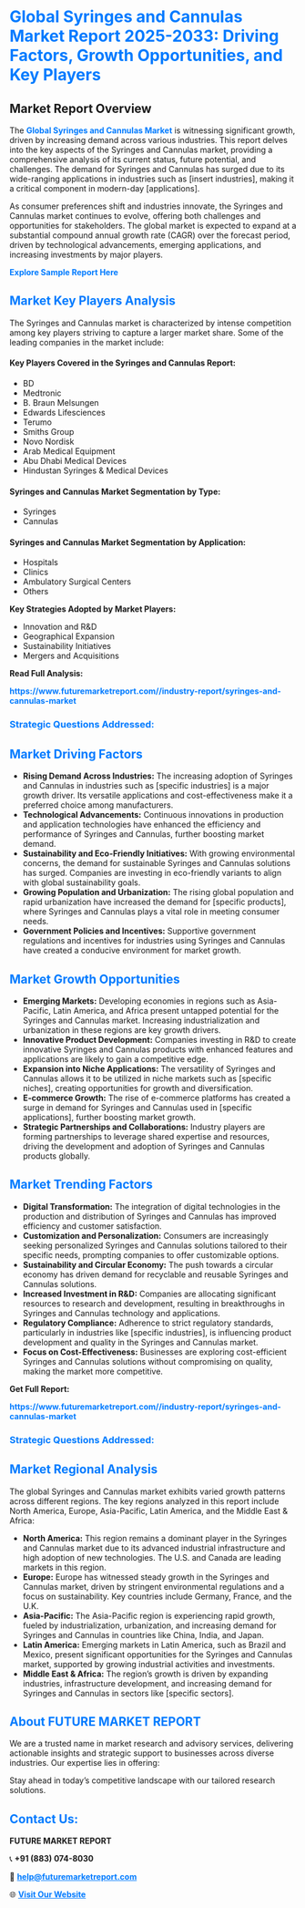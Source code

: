 <h1 style="color: #007BFF;">Global Syringes and Cannulas Market Report 2025-2033: Driving Factors, Growth Opportunities, and Key Players</h1>

<section id="overview">
<h2>Market Report Overview</h2>
<p>The <a href="https://www.futuremarketreport.com//industry-report/syringes-and-cannulas-market" style="color: #007BFF; text-decoration: none;"><strong>Global Syringes and Cannulas Market</strong></a> is witnessing significant growth, driven by increasing demand across various industries. This report delves into the key aspects of the Syringes and Cannulas market, providing a comprehensive analysis of its current status, future potential, and challenges. The demand for Syringes and Cannulas has surged due to its wide-ranging applications in industries such as [insert industries], making it a critical component in modern-day [applications].</p>
<p>As consumer preferences shift and industries innovate, the Syringes and Cannulas market continues to evolve, offering both challenges and opportunities for stakeholders. The global market is expected to expand at a substantial compound annual growth rate (CAGR) over the forecast period, driven by technological advancements, emerging applications, and increasing investments by major players.</p>
</section>

<section id="overview">
<p><a href="https://www.futuremarketreport.com//request-sample/reportId=92302" style="color: #007BFF; text-decoration: none;"><strong>Explore Sample Report Here</strong></a></p>
</section>

<section id="key-players">
<h2 style="color: #007BFF;">Market Key Players Analysis</h2>
<p>The Syringes and Cannulas market is characterized by intense competition among key players striving to capture a larger market share. Some of the leading companies in the market include:</p>
<h4>Key Players Covered in the Syringes and Cannulas Report:</h4>
<ul><li>BD</li><li>Medtronic</li><li>B. Braun Melsungen</li><li>Edwards Lifesciences</li><li>Terumo</li><li>Smiths Group</li><li>Novo Nordisk</li><li>Arab Medical Equipment</li><li>Abu Dhabi Medical Devices</li><li>Hindustan Syringes &amp; Medical Devices</li></ul>
<h4>Syringes and Cannulas Market Segmentation by Type:</h4>
<ul><li>Syringes</li><li>Cannulas</li></ul>

<h4>Syringes and Cannulas Market Segmentation by Application:</h4>
<ul><li>Hospitals</li><li>Clinics</li><li>Ambulatory Surgical Centers</li><li>Others</li></ul>
<p><strong>Key Strategies Adopted by Market Players:</strong></p>
<ul>
<li>Innovation and R&D</li>
<li>Geographical Expansion</li>
<li>Sustainability Initiatives</li>
<li>Mergers and Acquisitions</li>
</ul>
</section>

<section>
<p><strong>Read Full Analysis: </strong></p><a href="https://www.futuremarketreport.com//industry-report/syringes-and-cannulas-market" style="color: #007BFF; text-decoration: none;"><strong>https://www.futuremarketreport.com//industry-report/syringes-and-cannulas-market</strong></a>
<h3 style="color: #007BFF;">Strategic Questions Addressed:</h3>
</section>

<section id="driving-factors">
<h2 style="color: #007BFF;">Market Driving Factors</h2>
<ul>
<li><strong>Rising Demand Across Industries:</strong> The increasing adoption of Syringes and Cannulas in industries such as [specific industries] is a major growth driver. Its versatile applications and cost-effectiveness make it a preferred choice among manufacturers.</li>
<li><strong>Technological Advancements:</strong> Continuous innovations in production and application technologies have enhanced the efficiency and performance of Syringes and Cannulas, further boosting market demand.</li>
<li><strong>Sustainability and Eco-Friendly Initiatives:</strong> With growing environmental concerns, the demand for sustainable Syringes and Cannulas solutions has surged. Companies are investing in eco-friendly variants to align with global sustainability goals.</li>
<li><strong>Growing Population and Urbanization:</strong> The rising global population and rapid urbanization have increased the demand for [specific products], where Syringes and Cannulas plays a vital role in meeting consumer needs.</li>
<li><strong>Government Policies and Incentives:</strong> Supportive government regulations and incentives for industries using Syringes and Cannulas have created a conducive environment for market growth.</li>
</ul>
</section>

<section id="growth-opportunities">
<h2 style="color: #007BFF;">Market Growth Opportunities</h2>
<ul>
<li><strong>Emerging Markets:</strong> Developing economies in regions such as Asia-Pacific, Latin America, and Africa present untapped potential for the Syringes and Cannulas market. Increasing industrialization and urbanization in these regions are key growth drivers.</li>
<li><strong>Innovative Product Development:</strong> Companies investing in R&D to create innovative Syringes and Cannulas products with enhanced features and applications are likely to gain a competitive edge.</li>
<li><strong>Expansion into Niche Applications:</strong> The versatility of Syringes and Cannulas allows it to be utilized in niche markets such as [specific niches], creating opportunities for growth and diversification.</li>
<li><strong>E-commerce Growth:</strong> The rise of e-commerce platforms has created a surge in demand for Syringes and Cannulas used in [specific applications], further boosting market growth.</li>
<li><strong>Strategic Partnerships and Collaborations:</strong> Industry players are forming partnerships to leverage shared expertise and resources, driving the development and adoption of Syringes and Cannulas products globally.</li>
</ul>
</section>

<section id="trending-factors">
<h2 style="color: #007BFF;">Market Trending Factors</h2>
<ul>
<li><strong>Digital Transformation:</strong> The integration of digital technologies in the production and distribution of Syringes and Cannulas has improved efficiency and customer satisfaction.</li>
<li><strong>Customization and Personalization:</strong> Consumers are increasingly seeking personalized Syringes and Cannulas solutions tailored to their specific needs, prompting companies to offer customizable options.</li>
<li><strong>Sustainability and Circular Economy:</strong> The push towards a circular economy has driven demand for recyclable and reusable Syringes and Cannulas solutions.</li>
<li><strong>Increased Investment in R&D:</strong> Companies are allocating significant resources to research and development, resulting in breakthroughs in Syringes and Cannulas technology and applications.</li>
<li><strong>Regulatory Compliance:</strong> Adherence to strict regulatory standards, particularly in industries like [specific industries], is influencing product development and quality in the Syringes and Cannulas market.</li>
<li><strong>Focus on Cost-Effectiveness:</strong> Businesses are exploring cost-efficient Syringes and Cannulas solutions without compromising on quality, making the market more competitive.</li>
</ul>
</section>

<section>
<p><strong>Get Full Report: </strong></p><a href="https://www.futuremarketreport.com//industry-report/syringes-and-cannulas-market" style="color: #007BFF; text-decoration: none;"><strong>https://www.futuremarketreport.com//industry-report/syringes-and-cannulas-market</strong></a>
<h3 style="color: #007BFF;">Strategic Questions Addressed:</h3>
</section>


<section id="regional-analysis">
<h2 style="color: #007BFF;">Market Regional Analysis</h2>
<p>The global Syringes and Cannulas market exhibits varied growth patterns across different regions. The key regions analyzed in this report include North America, Europe, Asia-Pacific, Latin America, and the Middle East & Africa:</p>
<ul>
<li><strong>North America:</strong> This region remains a dominant player in the Syringes and Cannulas market due to its advanced industrial infrastructure and high adoption of new technologies. The U.S. and Canada are leading markets in this region.</li>
<li><strong>Europe:</strong> Europe has witnessed steady growth in the Syringes and Cannulas market, driven by stringent environmental regulations and a focus on sustainability. Key countries include Germany, France, and the U.K.</li>
<li><strong>Asia-Pacific:</strong> The Asia-Pacific region is experiencing rapid growth, fueled by industrialization, urbanization, and increasing demand for Syringes and Cannulas in countries like China, India, and Japan.</li>
<li><strong>Latin America:</strong> Emerging markets in Latin America, such as Brazil and Mexico, present significant opportunities for the Syringes and Cannulas market, supported by growing industrial activities and investments.</li>
<li><strong>Middle East & Africa:</strong> The region’s growth is driven by expanding industries, infrastructure development, and increasing demand for Syringes and Cannulas in sectors like [specific sectors].</li>
</ul>
</section>

<footer>
<h2 style="color: #007BFF;">About FUTURE MARKET REPORT</h2>
<p>We are a trusted name in market research and advisory services, delivering actionable insights and strategic support to businesses across diverse industries. Our expertise lies in offering:</p>

<p>Stay ahead in today’s competitive landscape with our tailored research solutions.</p>

<h2 style="color: #007BFF;">Contact Us:</h2>
<p><strong>FUTURE MARKET REPORT</strong></p>
<p>📞 <strong>+91 (883) 074-8030</strong></p>
<p>📧 <strong><a href="mailto:help@futuremarketreport.com" style="color: #007BFF;">help@futuremarketreport.com</a></strong></p>
<p>🌐 <strong><a href="https://www.futuremarketreport.com/" style="color: #007BFF;">Visit Our Website</a></strong></p>
</footer>